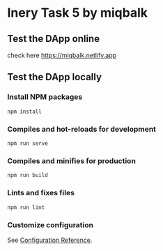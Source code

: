 # Inery Task 5 by miqbalk

## Test the DApp online
check here <a href="https://miqbalk.netlify.app/">https://miqbalk.netlify.app</a>

## Test the DApp locally

### Install NPM packages
```
npm install
```

### Compiles and hot-reloads for development
```
npm run serve
```

### Compiles and minifies for production
```
npm run build
```

### Lints and fixes files
```
npm run lint
```

### Customize configuration
See [Configuration Reference](https://cli.vuejs.org/config/).
